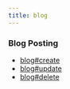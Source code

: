 ```yaml
---
title: blog
---
```


### Blog Posting

- [blog#create](message/blog.create)
- [blog#update](message/blog.update)
- [blog#delete](message/blog.delete)
